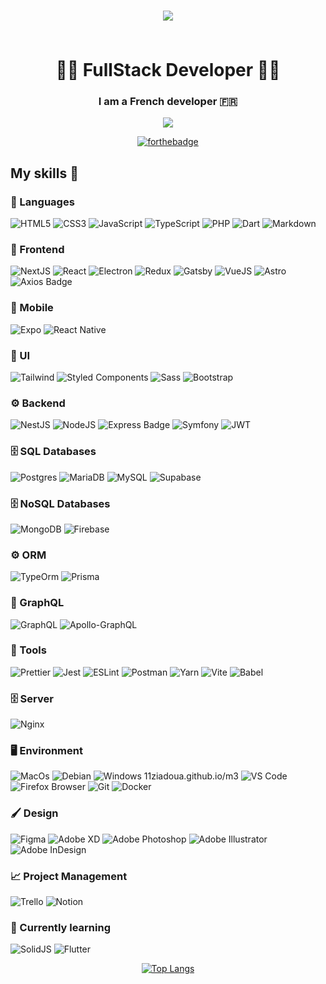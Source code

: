 <h1 align="center">
  
  [<img src="https://cdn.discordapp.com/attachments/1077001535193612358/1078736283574227034/victordeleau2.png" />](https://deleauvictor.fr)
  
  <br>
  <span>👨‍💻 FullStack Developer 👨‍💻</span>
</h1>

<h3 align="center">
  I am a French <strong>developer</strong> 🇫🇷<br/>
</h3>

<div align="center">

[<img src="https://ziadoua.github.io/m3-Markdown-Badges/badges/LinkedIn/linkedin2.svg" />](https://www.linkedin.com/in/victor-deleau/)

</div>

<div align="center">
  
[![forthebadge](https://forthebadge.com/images/badges/built-with-love.svg)](https://forthebadge.com)

</div>

## My skills 🚀

### 👅 Languages
![HTML5](https://ziadoua.github.io/m3-Markdown-Badges/badges/HTML/html2.svg)
![CSS3](https://ziadoua.github.io/m3-Markdown-Badges/badges/CSS/css2.svg)
![JavaScript](https://ziadoua.github.io/m3-Markdown-Badges/badges/Javascript/javascript2.svg)
![TypeScript](https://ziadoua.github.io/m3-Markdown-Badges/badges/TypeScript/typescript2.svg)
![PHP](https://ziadoua.github.io/m3-Markdown-Badges/badges/PHP/php2.svg)
![Dart](https://ziadoua.github.io/m3-Markdown-Badges/badges/Dart/dart2.svg)
![Markdown](https://ziadoua.github.io/m3-Markdown-Badges/badges/Markdown/markdown2.svg)

### 🧰 Frontend

![NextJS](https://ziadoua.github.io/m3-Markdown-Badges/badges/NextJS/nextjs2.svg)
![React](https://ziadoua.github.io/m3-Markdown-Badges/badges/React/react2.svg)
![Electron](https://ziadoua.github.io/m3-Markdown-Badges/badges/Electron/electron2.svg)
![Redux](https://ziadoua.github.io/m3-Markdown-Badges/badges/Redux/redux2.svg)
![Gatsby](https://ziadoua.github.io/m3-Markdown-Badges/badges/Gatsby/gatsby2.svg)
![VueJS](https://ziadoua.github.io/m3-Markdown-Badges/badges/Vue/vue2.svg)
![Astro](https://ziadoua.github.io/m3-Markdown-Badges/badges/Astro/astro2.svg)
![Axios Badge](https://ziadoua.github.io/m3-Markdown-Badges/badges/Axios/axios2.svg)

### 📱 Mobile 

![Expo](https://ziadoua.github.io/m3-Markdown-Badges/badges/Expo/expo2.svg)
![React Native](https://ziadoua.github.io/m3-Markdown-Badges/badges/ReactNative/reactnative2.svg)

### 🎨 UI

![Tailwind](https://ziadoua.github.io/m3-Markdown-Badges/badges/TailwindCSS/tailwindcss2.svg)
![Styled Components](https://ziadoua.github.io/m3-Markdown-Badges/badges/styled-components/styled-components2.svg)
![Sass](https://ziadoua.github.io/m3-Markdown-Badges/badges/Sass/sass2.svg)
![Bootstrap](https://ziadoua.github.io/m3-Markdown-Badges/badges/Bootstrap/bootstrap2.svg)

### ⚙️ Backend

![NestJS](https://ziadoua.github.io/m3-Markdown-Badges/badges/NestJS/nestjs2.svg)
![NodeJS](https://ziadoua.github.io/m3-Markdown-Badges/badges/NodeJS/nodejs2.svg)
![Express Badge](https://ziadoua.github.io/m3-Markdown-Badges/badges/Express/express2.svg)
![Symfony](https://ziadoua.github.io/m3-Markdown-Badges/badges/Symfony/symfony2.svg)
![JWT](https://ziadoua.github.io/m3-Markdown-Badges/badges/JWT/jwt2.svg)

### 🗄  SQL Databases

![Postgres](https://ziadoua.github.io/m3-Markdown-Badges/badges/PostgreSQL/postgresql2.svg)
![MariaDB](https://ziadoua.github.io/m3-Markdown-Badges/badges/MariaDB/mariadb2.svg)
![MySQL](https://ziadoua.github.io/m3-Markdown-Badges/badges/MySQL/mysql2.svg)
![Supabase](https://ziadoua.github.io/m3-Markdown-Badges/badges/Supabase/supabase2.svg)

### 🗄  NoSQL Databases

![MongoDB](https://ziadoua.github.io/m3-Markdown-Badges/badges/MongoDB/mongodb2.svg)
![Firebase](https://ziadoua.github.io/m3-Markdown-Badges/badges/Firebase/firebase2.svg)

### ⚙️ ORM

![TypeOrm](https://ziadoua.github.io/m3-Markdown-Badges/badges/TypeORM/typeorm2.svg)
![Prisma](https://ziadoua.github.io/m3-Markdown-Badges/badges/Prisma/prisma2.svg)

### 💢 GraphQL
![GraphQL](https://ziadoua.github.io/m3-Markdown-Badges/badges/GraphQL/graphql2.svg)
![Apollo-GraphQL](https://ziadoua.github.io/m3-Markdown-Badges/badges/ApolloGraphQL/apollographql2.svg)

### 🔧 Tools
![Prettier](https://ziadoua.github.io/m3-Markdown-Badges/badges/Prettier/prettier2.svg)
![Jest](https://ziadoua.github.io/m3-Markdown-Badges/badges/Jest/jest2.svg)
![ESLint](https://ziadoua.github.io/m3-Markdown-Badges/badges/ESLint/eslint2.svg)
![Postman](https://ziadoua.github.io/m3-Markdown-Badges/badges/Postman/postman2.svg)
![Yarn](https://ziadoua.github.io/m3-Markdown-Badges/badges/Yarn/yarn2.svg)
![Vite](https://ziadoua.github.io/m3-Markdown-Badges/badges/ViteJS/vitejs2.svg)
![Babel](https://ziadoua.github.io/m3-Markdown-Badges/badges/Babel/babel2.svg)

### 🗄 Server

![Nginx](https://ziadoua.github.io/m3-Markdown-Badges/badges/NGINX/nginx2.svg)

### 🖥️ Environment

![MacOs](https://ziadoua.github.io/m3-Markdown-Badges/badges/macOS/macos2.svg)
![Debian](https://ziadoua.github.io/m3-Markdown-Badges/badges/Debian/debian2.svg)
![Windows 11](https://ziadoua.github.io/m3-Markdown-Badges/badges/Windows/windows2.svg)ziadoua.github.io/m3
![VS Code](https://ziadoua.github.io/m3-Markdown-Badges/badges/VisualStudioCode/visualstudiocode2.svg)
![Firefox Browser](https://ziadoua.github.io/m3-Markdown-Badges/badges/Firefox/firefox2.svg)
![Git](https://ziadoua.github.io/m3-Markdown-Badges/badges/Git/git2.svg)
![Docker](https://ziadoua.github.io/m3-Markdown-Badges/badges/Docker/docker2.svg)

### 🖌 Design

![Figma](https://ziadoua.github.io/m3-Markdown-Badges/badges/Figma/figma2.svg)
![Adobe XD](https://ziadoua.github.io/m3-Markdown-Badges/badges/XD/xd2.svg)
![Adobe Photoshop](https://ziadoua.github.io/m3-Markdown-Badges/badges/Photoshop/photoshop2.svg)
![Adobe Illustrator](https://ziadoua.github.io/m3-Markdown-Badges/badges/Illustrator/illustrator2.svg)
![Adobe InDesign](https://ziadoua.github.io/m3-Markdown-Badges/badges/InDesign/indesign2.svg)

### 📈 Project Management

![Trello](https://ziadoua.github.io/m3-Markdown-Badges/badges/Trello/trello2.svg)
![Notion](https://ziadoua.github.io/m3-Markdown-Badges/badges/Notion/notion2.svg)

### 🧠 Currently learning
![SolidJS](https://ziadoua.github.io/m3-Markdown-Badges/badges/SolidJS/solidjs2.svg)
![Flutter](https://ziadoua.github.io/m3-Markdown-Badges/badges/Flutter/flutter2.svg)

<div align='center'>
  
[![Top Langs](https://github-readme-stats.vercel.app/api/top-langs/?username=deleau-victor&layout=compact&show_icons=true&theme=onedark&locale=en)](https://github.com/anuraghazra/github-readme-stats)
  
</div>
